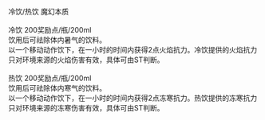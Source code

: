 <title>冷饮/热饮</title>
<meta name="GENERATOR" content="WinCHM">
<meta http-equiv="Content-Type" content="text/html; charset=gb2312">
<br>冷饮/热饮 魔幻本质
<br>
<br>冷饮 200奖励点/瓶/200ml
<br>饮用后可祛除体内暑气的饮料。
<br>以一个移动动作饮下，在一小时的时间内获得2点火焰抗力。冷饮提供的火焰抗力只对环境来源的火焰伤害有效，具体可由ST判断。
<br>
<br>热饮 200奖励点/瓶/200ml
<br>饮用后可祛除体内寒气的饮料。
<br>以一个移动动作饮下，在一小时的时间内获得2点冻寒抗力。热饮提供的冻寒抗力只对环境来源的冻寒伤害有效，具体可由ST判断。
<br>
<br>